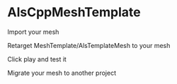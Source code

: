# AlsCppMeshTemplate
 
Import your mesh

Retarget MeshTemplate/AlsTemplateMesh to your mesh

Click play and test it

Migrate your mesh to another project
